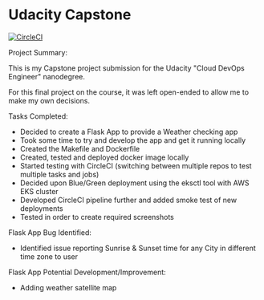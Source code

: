 # Udacity Capstone

[![CircleCI](https://circleci.com/gh/danwyllie/UdacityCapstone.svg?style=svg)](https://app.circleci.com/pipelines/github/danwyllie/UdacityCapstone)

Project Summary:

This is my Capstone project submission for the Udacity "Cloud DevOps Engineer" nanodegree.

For this final project on the course, it was left open-ended to allow me to make my own decisions.

Tasks Completed:
* Decided to create a Flask App to provide a Weather checking app
* Took some time to try and develop the app and get it running locally
* Created the Makefile and Dockerfile
* Created, tested and deployed docker image locally
* Started testing with CircleCI (switching between multiple repos to test multiple tasks and jobs)
* Decided upon Blue/Green deployment using the eksctl tool with AWS EKS cluster
* Developed CircleCI pipeline further and added smoke test of new deployments
* Tested in order to create required screenshots

Flask App Bug Identified:
* Identified issue reporting Sunrise & Sunset time for any City in different time zone to user

Flask App Potential Development/Improvement:
* Adding weather satellite map

